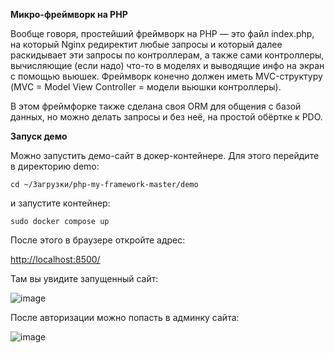 **Микро-фреймворк на PHP**

Вообще говоря, простейший фреймворк на PHP — это файл index.php, на который Nginx редиректит любые запросы и который далее раскидывает эти запросы по контроллерам, а также сами контроллеры, вычисляющие (если надо) что-то в моделях и выводящие инфо на экран с помощью вьюшек. Фреймворк конечно должен иметь MVC-структуру (MVC = Model View Controller = модели вьюшки контроллеры).

В этом фреймфорке также сделана своя ORM для общения с базой данных, но можно делать запросы и без неё, на простой обёртке к PDO.

**Запуск демо**

Можно запустить демо-сайт в докер-контейнере. Для этого перейдите в директорию demo:

`cd ~/Загрузки/php-my-framework-master/demo`

и запустите контейнер:

`sudo docker compose up`

После этого в браузере откройте адрес:

[http://localhost:8500/](http://localhost:8500/)

Там вы увидите запущенный сайт:

![image](https://github.com/dmitrysurnin/php-my-framework/assets/2225884/6e2678fc-cce6-4a29-ae9e-e16761399904)

После авторизации можно попасть в админку сайта:

![image](https://github.com/dmitrysurnin/php-my-framework/assets/2225884/8981f2d4-d4ad-4a82-b7bf-11c9dd0c0a5d)
